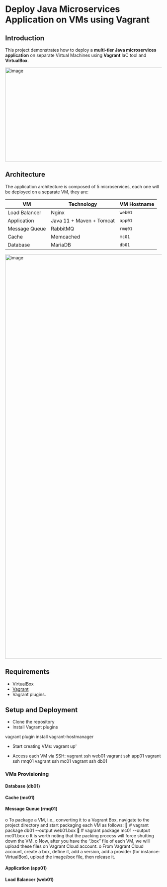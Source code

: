 # Deploy Java Microservices Application on VMs using Vagrant

## Introduction
This project demonstrates how to deploy a **multi-tier Java microservices application** on separate Virtual Machines using **Vagrant** IaC tool and **VirtualBox**.

<img width="627" height="303" alt="image" src="https://github.com/user-attachments/assets/fdde26cf-ab8d-4fbc-ae52-6b9b440aa075" />

## Architecture
The application architecture is composed of 5 microservices, each one will be deployed on a separate VM, they are:

| VM         | Technology             | VM Hostname |
|-----------------|------------------------|-------------|
| Load Balancer   | Nginx                  | `web01`     |
| Application     | Java 11 + Maven + Tomcat| `app01`     |
| Message Queue   | RabbitMQ                | `rmq01`     |
| Cache           | Memcached              | `mc01`      |
| Database        | MariaDB                | `db01`      |

<img width="2048" height="1302" alt="image" src="https://github.com/user-attachments/assets/8d9c68fa-2f3c-4a95-b9e6-da550952c2be" />

## Requirements
- [VirtualBox](https://www.virtualbox.org/)
- [Vagrant](https://www.vagrantup.com/)
- Vagrant plugins.

## Setup and Deployment
- Clone the repository
- Install Vagrant plugins

vagrant plugin install vagrant-hostmanager

- Start creating VMs:
vagrant up'

- Access each VM via SSH:
vagrant ssh web01
vagrant ssh app01
vagrant ssh rmq01
vagrant ssh mc01
vagrant ssh db01

### VMs Provisioning

#### Database (db01)

#### Cache (mc01)

#### Message Queue (rmq01)




o	To package a VM, i.e., converting it to a Vagrant Box, navigate to the project directory and start packaging each VM as follows:
	# vagrant package db01 --output web01.box
	# vagrant package mc01 --output mc01.box
o	It is worth noting that the packing process will force shutting down the VM.
o	Now, after you have the “.box” file of each VM, we will upload these files on Vagrant Cloud account.
o	From Vagrant Cloud account, create a box, define it, add a version, add a provider (for instance: VirtualBox), upload the image/box file, then release it.

#### Application (app01)

#### Load Balancer (web01)
